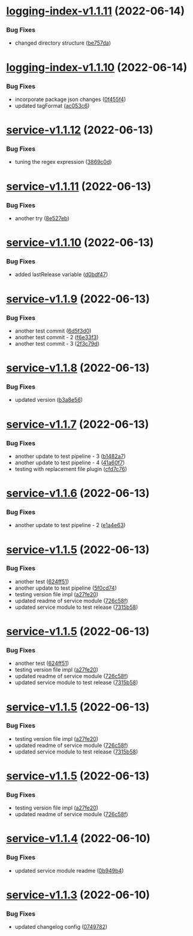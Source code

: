 # [logging-index-v1.1.11](https://github.com/usmansharifkhan/semantic-release-monorepo-example/compare/logging-index-1.1.10...logging-index-1.1.11) (2022-06-14)


### Bug Fixes

* changed directory structure ([be757da](https://github.com/usmansharifkhan/semantic-release-monorepo-example/commit/be757dafc420bcc42cc28f7d86133202c2126d3e))

# [logging-index-v1.1.10](https://github.com/usmansharifkhan/semantic-release-monorepo-example/compare/logging-index-1.1.9...logging-index-1.1.10) (2022-06-14)


### Bug Fixes

* incorporate package json changes ([0f455f4](https://github.com/usmansharifkhan/semantic-release-monorepo-example/commit/0f455f4f6bed576948db9bdc26e1efa555b7e8c3))
* updated tagFormat ([ac053c6](https://github.com/usmansharifkhan/semantic-release-monorepo-example/commit/ac053c65e5b385f20fd5d1acdca1dfdb1c1d9d7d))

# [service-v1.1.12](https://github.com/usmansharifkhan/semantic-release-monorepo-example/compare/service-1.1.11...service-1.1.12) (2022-06-13)


### Bug Fixes

* tuning the regex expression ([3869c0d](https://github.com/usmansharifkhan/semantic-release-monorepo-example/commit/3869c0d8d9f8ddbc746982a19a432727912bdaf4))

# [service-v1.1.11](https://github.com/usmansharifkhan/semantic-release-monorepo-example/compare/service-1.1.10...service-1.1.11) (2022-06-13)


### Bug Fixes

* another try ([8e527eb](https://github.com/usmansharifkhan/semantic-release-monorepo-example/commit/8e527eb6a6eb31fe28440ec32781ff553ccbd8d9))

# [service-v1.1.10](https://github.com/usmansharifkhan/semantic-release-monorepo-example/compare/service-1.1.9...service-1.1.10) (2022-06-13)


### Bug Fixes

* added lastRelease variable ([d0bdf47](https://github.com/usmansharifkhan/semantic-release-monorepo-example/commit/d0bdf4730a0846e00c07c2b8bf21ca0cee267767))

# [service-v1.1.9](https://github.com/usmansharifkhan/semantic-release-monorepo-example/compare/service-1.1.8...service-1.1.9) (2022-06-13)


### Bug Fixes

* another test commit ([6d5f3d0](https://github.com/usmansharifkhan/semantic-release-monorepo-example/commit/6d5f3d09f95a8a5510b55e10ff459ff61d5382eb))
* another test commit - 2 ([f6e33f3](https://github.com/usmansharifkhan/semantic-release-monorepo-example/commit/f6e33f3ca6645e44af8e0f4470ae0f88f4113e62))
* another test commit - 3 ([2f3c79d](https://github.com/usmansharifkhan/semantic-release-monorepo-example/commit/2f3c79df684286ccccc77dc34fd333c32013bd56))

# [service-v1.1.8](https://github.com/usmansharifkhan/semantic-release-monorepo-example/compare/service-1.1.7...service-1.1.8) (2022-06-13)


### Bug Fixes

* updated version ([b3a8e56](https://github.com/usmansharifkhan/semantic-release-monorepo-example/commit/b3a8e567a588e610acd131d8522daa58b962eb89))

# [service-v1.1.7](https://github.com/usmansharifkhan/semantic-release-monorepo-example/compare/service-1.1.6...service-1.1.7) (2022-06-13)


### Bug Fixes

* another update to test pipeline - 3 ([b1482a7](https://github.com/usmansharifkhan/semantic-release-monorepo-example/commit/b1482a7608b90c83757cd197ae84fc999e3c55eb))
* another update to test pipeline - 4 ([41a60f7](https://github.com/usmansharifkhan/semantic-release-monorepo-example/commit/41a60f70a9c367e1e0ffa206c30f3fbf34347aa7))
* testing with replacement file plugin ([cfd7c76](https://github.com/usmansharifkhan/semantic-release-monorepo-example/commit/cfd7c76e4acbd3ac596de29c6e4f930afc56ee55))

# [service-v1.1.6](https://github.com/usmansharifkhan/semantic-release-monorepo-example/compare/service-1.1.5...service-1.1.6) (2022-06-13)


### Bug Fixes

* another update to test pipeline - 2 ([e1a4e63](https://github.com/usmansharifkhan/semantic-release-monorepo-example/commit/e1a4e63fa5162a1af7917ef16cd8a95c0074a0e2))

# [service-v1.1.5](https://github.com/usmansharifkhan/semantic-release-monorepo-example/compare/service-1.1.4...service-1.1.5) (2022-06-13)


### Bug Fixes

* another test ([624ff51](https://github.com/usmansharifkhan/semantic-release-monorepo-example/commit/624ff514effa155b31a951839f09bf828b349a96))
* another update to test pipeline ([5f0cd74](https://github.com/usmansharifkhan/semantic-release-monorepo-example/commit/5f0cd747c9fb76723971cc85a67d6f1f058343e3))
* testing version file impl ([a27fe20](https://github.com/usmansharifkhan/semantic-release-monorepo-example/commit/a27fe209aae1bd637492befdfbe347712f8fec56))
* updated readme of service module ([726c58f](https://github.com/usmansharifkhan/semantic-release-monorepo-example/commit/726c58fc1a5c23a949d020a11a7f2e0a6802420d))
* updated service module to test release ([7315b58](https://github.com/usmansharifkhan/semantic-release-monorepo-example/commit/7315b58ba638a4b55a4534e116df24ee2e0d8feb))

# [service-v1.1.5](https://github.com/usmansharifkhan/semantic-release-monorepo-example/compare/service-1.1.4...service-1.1.5) (2022-06-13)


### Bug Fixes

* another test ([624ff51](https://github.com/usmansharifkhan/semantic-release-monorepo-example/commit/624ff514effa155b31a951839f09bf828b349a96))
* testing version file impl ([a27fe20](https://github.com/usmansharifkhan/semantic-release-monorepo-example/commit/a27fe209aae1bd637492befdfbe347712f8fec56))
* updated readme of service module ([726c58f](https://github.com/usmansharifkhan/semantic-release-monorepo-example/commit/726c58fc1a5c23a949d020a11a7f2e0a6802420d))
* updated service module to test release ([7315b58](https://github.com/usmansharifkhan/semantic-release-monorepo-example/commit/7315b58ba638a4b55a4534e116df24ee2e0d8feb))

# [service-v1.1.5](https://github.com/usmansharifkhan/semantic-release-monorepo-example/compare/service-1.1.4...service-1.1.5) (2022-06-13)


### Bug Fixes

* testing version file impl ([a27fe20](https://github.com/usmansharifkhan/semantic-release-monorepo-example/commit/a27fe209aae1bd637492befdfbe347712f8fec56))
* updated readme of service module ([726c58f](https://github.com/usmansharifkhan/semantic-release-monorepo-example/commit/726c58fc1a5c23a949d020a11a7f2e0a6802420d))
* updated service module to test release ([7315b58](https://github.com/usmansharifkhan/semantic-release-monorepo-example/commit/7315b58ba638a4b55a4534e116df24ee2e0d8feb))

# [service-v1.1.5](https://github.com/usmansharifkhan/semantic-release-monorepo-example/compare/service-1.1.4...service-1.1.5) (2022-06-13)


### Bug Fixes

* testing version file impl ([a27fe20](https://github.com/usmansharifkhan/semantic-release-monorepo-example/commit/a27fe209aae1bd637492befdfbe347712f8fec56))
* updated readme of service module ([726c58f](https://github.com/usmansharifkhan/semantic-release-monorepo-example/commit/726c58fc1a5c23a949d020a11a7f2e0a6802420d))

# [service-v1.1.4](https://github.com/usmansharifkhan/semantic-release-monorepo-example/compare/service-1.1.3...service-1.1.4) (2022-06-10)


### Bug Fixes

* updated service module readme ([0b949b4](https://github.com/usmansharifkhan/semantic-release-monorepo-example/commit/0b949b4d2b3ad22240d8cd8830627e8a0014e3a3))

# [service-v1.1.3](https://github.com/usmansharifkhan/semantic-release-monorepo-example/compare/service-1.1.2...service-1.1.3) (2022-06-10)


### Bug Fixes

* updated changelog config ([0749782](https://github.com/usmansharifkhan/semantic-release-monorepo-example/commit/0749782dc1a83eae2d7575cb840300b834d2cd8b))

